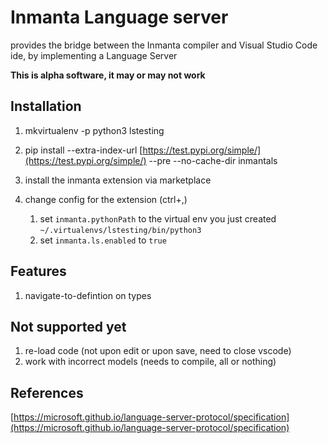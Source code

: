 # Inmanta Language server

provides the bridge between the Inmanta compiler and Visual Studio Code ide, by implementing a Language Server

**This is alpha software, it may or may not work**

## Installation

1. mkvirtualenv -p python3 lstesting
2. pip install --extra-index-url [https://test.pypi.org/simple/](https://test.pypi.org/simple/) --pre --no-cache-dir inmantals
3. install the inmanta extension via marketplace
4. change config for the extension (ctrl+,)

   1. set `inmanta.pythonPath` to the virtual env you just created `~/.virtualenvs/lstesting/bin/python3`
   2. set `inmanta.ls.enabled` to `true`

## Features

1. navigate-to-defintion on types

## Not supported yet

1. re-load code (not upon edit or upon save, need to close vscode)
2. work with incorrect models (needs to compile, all or nothing)

## References

[https://microsoft.github.io/language-server-protocol/specification](https://microsoft.github.io/language-server-protocol/specification)